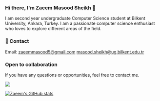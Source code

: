 ### Hi there, I'm Zaeem Masood Sheikh 👋
I am second year undergraduate Computer Science student at Bilkent University, Ankara, Turkey. I am a passionate computer science enthusiast who loves to explore different areas of the field.

### 📲 Contact

Email: zaeemmasood5@gmail.com masood.sheikh@ug.bilkent.edu.tr


###  Open to collaboration
If you have any questions or opportunities, feel free to contact me.

![](https://komarev.com/ghpvc/?username=SheikhZaeem)

[![Zaeem's GitHub stats](https://github-readme-stats.vercel.app/api?username=SheikhZaeem)](https://github.com/SheikhZaeem/github-readme-stats)

<!--
**SheikhZaeem/SheikhZaeem** is a ✨ _special_ ✨ repository because its `README.md` (this file) appears on your GitHub profile.

Here are some ideas to get you started:

- 🔭 I’m currently working on ...
- 🌱 I’m currently learning ...
- 👯 I’m looking to collaborate on ...
- 🤔 I’m looking for help with ...
- 💬 Ask me about ...
- 📫 How to reach me: ...
- 😄 Pronouns: ...
- ⚡ Fun fact: ...
-->
